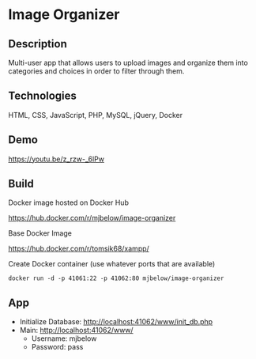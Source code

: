 # Image Organizer

## Description

Multi-user app that allows users to upload images and organize them into categories and choices in order to filter through them.

## Technologies

HTML, CSS, JavaScript, PHP, MySQL, jQuery, Docker

## Demo

https://youtu.be/z_rzw-_6lPw

## Build

Docker image hosted on Docker Hub

https://hub.docker.com/r/mjbelow/image-organizer

Base Docker Image

https://hub.docker.com/r/tomsik68/xampp/

Create Docker container (use whatever ports that are available)

`docker run -d -p 41061:22 -p 41062:80 mjbelow/image-organizer`

## App

* Initialize Database: [http://localhost:41062/www/init_db.php](http://localhost:41062/www/init_db.php)
* Main: [http://localhost:41062/www/](http://localhost:41062/www/)
  * Username: mjbelow
  * Password: pass
